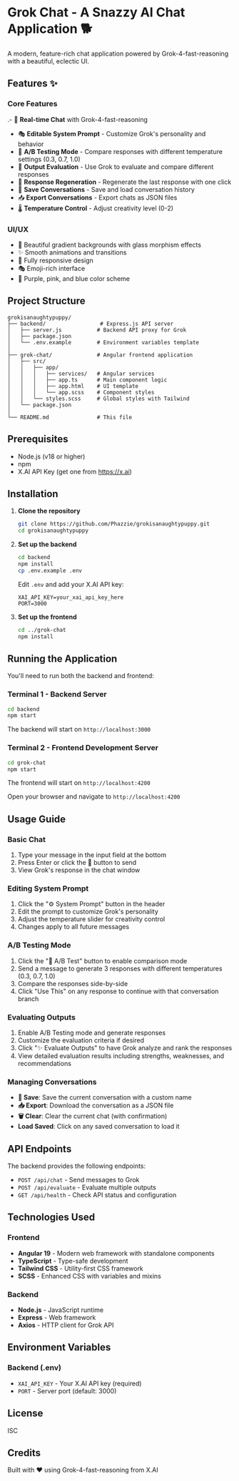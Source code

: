 # Grok Chat - A Snazzy AI Chat Application 🐕

A modern, feature-rich chat application powered by Grok-4-fast-reasoning with a beautiful, eclectic UI.

## Features ✨

### Core Features
.- 💬 **Real-time Chat** with Grok-4-fast-reasoning
- 🎭 **Editable System Prompt** - Customize Grok's personality and behavior
- 🔀 **A/B Testing Mode** - Compare responses with different temperature settings (0.3, 0.7, 1.0)
- 🎯 **Output Evaluation** - Use Grok to evaluate and compare different responses
- 🔄 **Response Regeneration** - Regenerate the last response with one click
- 💾 **Save Conversations** - Save and load conversation history
- 📥 **Export Conversations** - Export chats as JSON files
- 🌡️ **Temperature Control** - Adjust creativity level (0-2)

### UI/UX
- 🎨 Beautiful gradient backgrounds with glass morphism effects
- ✨ Smooth animations and transitions
- 📱 Fully responsive design
- 🎭 Emoji-rich interface
- 🌈 Purple, pink, and blue color scheme

## Project Structure

```
grokisanaughtypuppy/
├── backend/                 # Express.js API server
│   ├── server.js           # Backend API proxy for Grok
│   ├── package.json
│   └── .env.example        # Environment variables template
│
├── grok-chat/              # Angular frontend application
│   ├── src/
│   │   ├── app/
│   │   │   ├── services/   # Angular services
│   │   │   ├── app.ts      # Main component logic
│   │   │   ├── app.html    # UI template
│   │   │   └── app.scss    # Component styles
│   │   └── styles.scss     # Global styles with Tailwind
│   └── package.json
│
└── README.md               # This file
```

## Prerequisites

- Node.js (v18 or higher)
- npm
- X.AI API Key (get one from https://x.ai)

## Installation

1. **Clone the repository**
   ```bash
   git clone https://github.com/Phazzie/grokisanaughtypuppy.git
   cd grokisanaughtypuppy
   ```

2. **Set up the backend**
   ```bash
   cd backend
   npm install
   cp .env.example .env
   ```
   
   Edit `.env` and add your X.AI API key:
   ```
   XAI_API_KEY=your_xai_api_key_here
   PORT=3000
   ```

3. **Set up the frontend**
   ```bash
   cd ../grok-chat
   npm install
   ```

## Running the Application

You'll need to run both the backend and frontend:

### Terminal 1 - Backend Server
```bash
cd backend
npm start
```
The backend will start on `http://localhost:3000`

### Terminal 2 - Frontend Development Server
```bash
cd grok-chat
npm start
```
The frontend will start on `http://localhost:4200`

Open your browser and navigate to `http://localhost:4200`

## Usage Guide

### Basic Chat
1. Type your message in the input field at the bottom
2. Press Enter or click the 🚀 button to send
3. View Grok's response in the chat window

### Editing System Prompt
1. Click the "⚙️ System Prompt" button in the header
2. Edit the prompt to customize Grok's personality
3. Adjust the temperature slider for creativity control
4. Changes apply to all future messages

### A/B Testing Mode
1. Click the "🔀 A/B Test" button to enable comparison mode
2. Send a message to generate 3 responses with different temperatures (0.3, 0.7, 1.0)
3. Compare the responses side-by-side
4. Click "Use This" on any response to continue with that conversation branch

### Evaluating Outputs
1. Enable A/B Testing mode and generate responses
2. Customize the evaluation criteria if desired
3. Click "✨ Evaluate Outputs" to have Grok analyze and rank the responses
4. View detailed evaluation results including strengths, weaknesses, and recommendations

### Managing Conversations
- **💾 Save**: Save the current conversation with a custom name
- **📥 Export**: Download the conversation as a JSON file
- **🗑️ Clear**: Clear the current chat (with confirmation)
- **Load Saved**: Click on any saved conversation to load it

## API Endpoints

The backend provides the following endpoints:

- `POST /api/chat` - Send messages to Grok
- `POST /api/evaluate` - Evaluate multiple outputs
- `GET /api/health` - Check API status and configuration

## Technologies Used

### Frontend
- **Angular 19** - Modern web framework with standalone components
- **TypeScript** - Type-safe development
- **Tailwind CSS** - Utility-first CSS framework
- **SCSS** - Enhanced CSS with variables and mixins

### Backend
- **Node.js** - JavaScript runtime
- **Express** - Web framework
- **Axios** - HTTP client for Grok API

## Environment Variables

### Backend (.env)
- `XAI_API_KEY` - Your X.AI API key (required)
- `PORT` - Server port (default: 3000)

## License

ISC

## Credits

Built with ❤️ using Grok-4-fast-reasoning from X.AI
